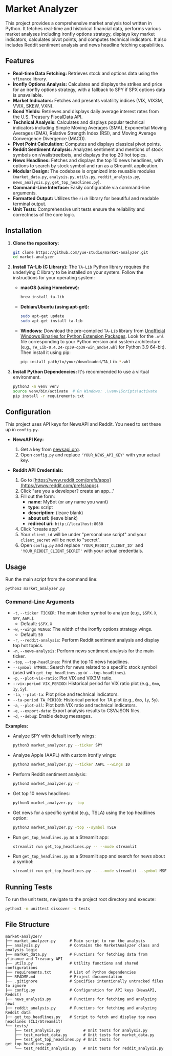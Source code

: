 # Market Analyzer

This project provides a comprehensive market analysis tool written in Python. It fetches real-time and historical financial data, performs various market analyses including ironfly options strategy, displays key market indicators, calculates pivot points, and computes technical indicators. It also includes Reddit sentiment analysis and news headline fetching capabilities.

## Features

- **Real-time Data Fetching:** Retrieves stock and options data using the `yfinance` library.
- **Ironfly Options Analysis:** Calculates and displays the strikes and price for an ironfly options strategy, with a fallback to SPY if SPX options data is unavailable.
- **Market Indicators:** Fetches and presents volatility indices (VIX, VIX3M, VVIX, SKEW, VXN).
- **Bond Yields:** Retrieves and displays daily average interest rates from the U.S. Treasury FiscalData API.
- **Technical Analysis:** Calculates and displays popular technical indicators including Simple Moving Averages (SMA), Exponential Moving Averages (EMA), Relative Strength Index (RSI), and Moving Average Convergence Divergence (MACD).
- **Pivot Point Calculation:** Computes and displays classical pivot points.
- **Reddit Sentiment Analysis:** Analyzes sentiment and mentions of stock symbols on r/wallstreetbets, and displays the top 20 hot topics.
- **News Headlines:** Fetches and displays the top 10 news headlines, with options to search by stock symbol and run as a Streamlit application.
- **Modular Design:** The codebase is organized into reusable modules (`market_data.py`, `analysis.py`, `utils.py`, `reddit_analysis.py`, `news_analysis.py`, `get_top_headlines.py`).
- **Command-Line Interface:** Easily configurable via command-line arguments.
- **Formatted Output:** Utilizes the `rich` library for beautiful and readable terminal output.
- **Unit Tests:** Comprehensive unit tests ensure the reliability and correctness of the core logic.

## Installation

1.  **Clone the repository:**
    ```bash
    git clone https://github.com/yue-studio/market-analyzer.git
    cd market-analyzer
    ```

2.  **Install TA-Lib (C Library):**
    The `TA-Lib` Python library requires the underlying C library to be installed on your system. Follow the instructions for your operating system:

    -   **macOS (using Homebrew):**
        ```bash
        brew install ta-lib
        ```

    -   **Debian/Ubuntu (using apt-get):**
        ```bash
        sudo apt-get update
        sudo apt-get install ta-lib
        ```

    -   **Windows:**
        Download the pre-compiled `TA-Lib` library from [Unofficial Windows Binaries for Python Extension Packages](https://www.lfd.uci.edu/~gohlke/pythonlibs/#ta-lib). Look for the `.whl` file corresponding to your Python version and system architecture (e.g., `TA_Lib‑0.4.24‑cp39‑cp39‑win_amd64.whl` for Python 3.9 64-bit). Then install it using pip:
        ```bash
        pip install path/to/your/downloaded/TA_Lib‑*.whl
        ```

3.  **Install Python Dependencies:**
    It's recommended to use a virtual environment.
    ```bash
    python3 -m venv venv
    source venv/bin/activate  # On Windows: .\venv\Scripts\activate
    pip install -r requirements.txt
    ```

## Configuration

This project uses API keys for NewsAPI and Reddit. You need to set these up in `config.py`.

-   **NewsAPI Key:**
    1.  Get a key from [newsapi.org](https://newsapi.org/).
    2.  Open `config.py` and replace `'YOUR_NEWS_API_KEY'` with your actual key.

-   **Reddit API Credentials:**
    1.  Go to [https://www.reddit.com/prefs/apps](https://www.reddit.com/prefs/apps).
    2.  Click "are you a developer? create an app..."
    3.  Fill out the form:
        *   **name:** MyBot (or any name you want)
        *   **type:** script
        *   **description:** (leave blank)
        *   **about url:** (leave blank)
        *   **redirect uri:** `http://localhost:8080`
    4.  Click "create app".
    5.  Your `client_id` will be under "personal use script" and your `client_secret` will be next to "secret".
    6.  Open `config.py` and replace `'YOUR_REDDIT_CLIENT_ID'` and `'YOUR_REDDIT_CLIENT_SECRET'` with your actual credentials.

## Usage

Run the main script from the command line:

```bash
python3 market_analyzer.py
```

### Command-Line Arguments

-   `-t`, `--ticker TICKER`: The main ticker symbol to analyze (e.g., `$SPX.X`, `SPY`, `AAPL`).
    -   Default: `$SPX.X`
-   `-w`, `--wings WINGS`: The width of the ironfly options strategy wings.
    -   Default: `50`
-   `-r`, `--reddit-analysis`: Perform Reddit sentiment analysis and display top hot topics.
-   `-n`, `--news-analysis`: Perform news sentiment analysis for the main ticker.
-   `-top`, `--top-headlines`: Print the top 10 news headlines.
-   `--symbol SYMBOL`: Search for news related to a specific stock symbol (used with `get_top_headlines.py` or `--top-headlines`).
-   `-p`, `--plot-vix-ratio`: Plot VIX and VIX3M ratio.
-   `--vix-period VIX_PERIOD`: Historical period for VIX ratio plot (e.g., `6mo`, `1y`, `5y`).
-   `-ta`, `--plot-ta`: Plot price and technical indicators.
-   `--ta-period TA_PERIOD`: Historical period for TA plot (e.g., `6mo`, `1y`, `5y`).
-   `-a`, `--plot-all`: Plot both VIX ratio and technical indicators.
-   `-e`, `--export-data`: Export analysis results to CSV/JSON files.
-   `-d`, `--debug`: Enable debug messages.

**Examples:**

-   Analyze SPY with default ironfly wings:
    ```bash
    python3 market_analyzer.py --ticker SPY
    ```

-   Analyze Apple (AAPL) with custom ironfly wings:
    ```bash
    python3 market_analyzer.py --ticker AAPL --wings 10
    ```

-   Perform Reddit sentiment analysis:
    ```bash
    python3 market_analyzer.py -r
    ```

-   Get top 10 news headlines:
    ```bash
    python3 market_analyzer.py -top
    ```

-   Get news for a specific symbol (e.g., TSLA) using the top headlines option:
    ```bash
    python3 market_analyzer.py -top --symbol TSLA
    ```

-   Run `get_top_headlines.py` as a Streamlit app:
    ```bash
    streamlit run get_top_headlines.py -- --mode streamlit
    ```

-   Run `get_top_headlines.py` as a Streamlit app and search for news about a symbol:
    ```bash
    streamlit run get_top_headlines.py -- --mode streamlit --symbol MSFT
    ```

## Running Tests

To run the unit tests, navigate to the project root directory and execute:

```bash
python3 -m unittest discover -s tests
```

## File Structure

```
market-analyzer/
├── market_analyzer.py      # Main script to run the analysis
├── analysis.py             # Contains the MarketAnalyzer class and analysis logic
├── market_data.py          # Functions for fetching data from yfinance and Treasury API
├── utils.py                # Utility functions and shared configurations
├── requirements.txt        # List of Python dependencies
├── README.md               # Project documentation
├── .gitignore              # Specifies intentionally untracked files to ignore
├── config.py               # Configuration for API keys (NewsAPI, Reddit)
├── news_analysis.py        # Functions for fetching and analyzing news
├── reddit_analysis.py      # Functions for fetching and analyzing Reddit data
├── get_top_headlines.py    # Script to fetch and display top news headlines (CLI/Streamlit)
└── tests/
    ├── test_analysis.py          # Unit tests for analysis.py
    ├── test_market_data.py       # Unit tests for market_data.py
    ├── test_get_top_headlines.py # Unit tests for get_top_headlines.py
    └── test_reddit_analysis.py   # Unit tests for reddit_analysis.py
```
